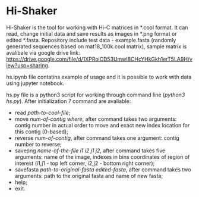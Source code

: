 # Hi-Shaker
Hi-Shaker is the tool for working with Hi-C matrices in *.cool format. It can read, change initial data and save results as images in *.png format or edited *.fasta. Repository include test data - example.fasta (randomly generated sequences based on mat18_100k.cool matrix), sample matrix is avalibale via google drive link: https://drive.google.com/file/d/1XPRoiCD53UmwI8CHcYHkGkh1erT5LA9H/view?usp=sharing.

hs.ipynb file contatins example of usage and it is possible to work with data using jupyter notebook. 

hs.py file is a python3 script for working through command line (*python3 hs.py*). After initialization 7 command are avaliable:
- read *path-to-cool-file*;
- move *num-of-contig where*, after command takes two arguments: contig number in actual order to move and exact new index location for this contig (0-based);
- reverse *num-of-contig*, after command takes one argument: contig number to reverse;
- savepng *name-of-the-file i1 i2 j1 j2*, after command takes five arguments: name of the image, indexes in bins coordinates of region of interest (i1,j1 - top left corner, i2,j2 - bottom right corner);
- savefasta *path-to-original-fasta edited-fasta*, after command takes two arguments: path to the original fasta and name of new fasta;
- help;
- exit.
